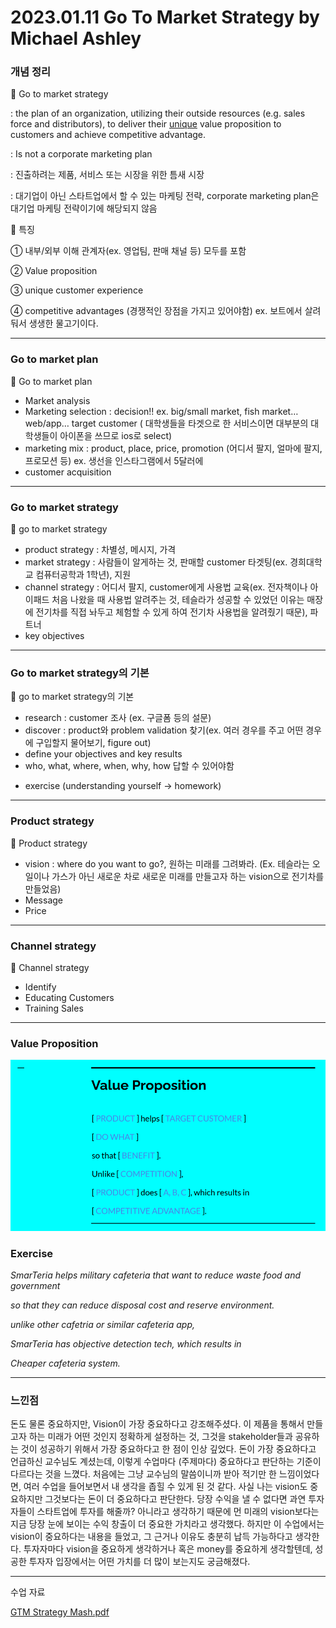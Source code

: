 # 2023.01.11 Go To Market Strategy by Michael Ashley

### 개념 정리

<aside>
📌 Go to market strategy

: the plan of an organization, utilizing their outside resources (e.g. sales force and distributors), to deliver their [unique](https://en.wikipedia.org/wiki/Uniqueness) value proposition to customers and achieve competitive advantage.

: Is not a corporate marketing plan

: 진출하려는 제품, 서비스 또는 시장을 위한 틈새 시장

: 대기업이 아닌 스타트업에서 할 수 있는 마케팅 전략, corporate marketing plan은 대기업 마케팅 전략이기에 해당되지 않음

</aside>

<aside>
📖 특징

① 내부/외부 이해 관계자(ex. 영업팀, 판매 채널 등) 모두를 포함

② Value proposition

③ unique customer experience

④ competitive advantages (경쟁적인 장점을 가지고 있어야함) ex. 보트에서 살려둬서 생생한 물고기이다.

</aside>

---

### Go to market plan

<aside>
📖 Go to market plan

- Market analysis
- Marketing selection : decision!! ex. big/small market, fish market… web/app… target customer ( 대학생들을 타겟으로 한 서비스이면 대부분의 대학생들이 아이폰을 쓰므로 ios로 select)
- marketing mix : product, place, price, promotion (어디서 팔지, 얼마에 팔지, 프로모션 등) ex. 생선을 인스타그램에서 5달러에
- customer acquisition
</aside>

---

### Go to market strategy

<aside>
📖 go to market strategy

- product strategy : 차별성, 메시지, 가격
- market strategy : 사람들이 알게하는 것, 판매할 customer 타겟팅(ex. 경희대학교 컴퓨터공학과 1학년), 지원
- channel strategy : 어디서 팔지, customer에게 사용법 교육(ex. 전자책이나 아이패드 처음 나왔을 때 사용법 알려주는 것, 테슬라가 성공할 수 있었던 이유는 매장에 전기차를 직접 놔두고 체험할 수 있게 하여 전기차 사용법을 알려줬기 때문), 파트너
- key objectives
</aside>

---

### Go to market strategy의 기본

<aside>
📖 go to market strategy의 기본

- research : customer 조사 (ex. 구글폼 등의 설문)
- discover : product와 problem validation 찾기(ex. 여러 경우를 주고 어떤 경우에 구입할지 물어보기, figure out)
- define your objectives and key results
- who, what, where, when, why, how 답할 수 있어야함
</aside>

+ exercise (understanding yourself -> homework)

---

### Product strategy

<aside>
📖 Product strategy

- vision : where do you want to go?, 원하는 미래를 그려봐라. (Ex. 테슬라는 오일이나 가스가 아닌 새로운 차로 새로운 미래를 만들고자 하는 vision으로 전기차를 만들었음)
- Message
- Price
</aside>

---

### Channel strategy

<aside>
📖 Channel strategy

- Identify
- Educating Customers
- Training Sales
</aside>

---

### Value Proposition

![Untitled](2023%2001%2011%20Go%20To%20Market%20Strategy%20by%20Michael%20Ashley%2077a9b32a46534002a9bcf6893016bf9d/Untitled.png)

### Exercise

*SmarTeria helps military cafeteria that want to reduce waste food and government*

*so that they can reduce disposal cost and reserve environment.*

*unlike other cafetria or similar cafeteria app,*

*SmarTeria has objective detection tech, which results in*

*Cheaper cafeteria system.*

---

### 느낀점

돈도 물론 중요하지만, Vision이 가장 중요하다고 강조해주셨다. 이 제품을 통해서 만들고자 하는 미래가 어떤 것인지 정확하게 설정하는 것, 그것을 stakeholder들과 공유하는 것이 성공하기 위해서 가장 중요하다고 한 점이 인상 깊었다. 돈이 가장 중요하다고 언급하신 교수님도 계셨는데, 이렇게 수업마다 (주제마다) 중요하다고 판단하는 기준이 다르다는 것을 느꼈다. 처음에는 그냥 교수님의 말씀이니까 받아 적기만 한 느낌이었다면, 여러 수업을 들어보면서 내 생각을 좁힐 수 있게 된 것 같다. 사실 나는 vision도 중요하지만 그것보다는 돈이 더 중요하다고 판단한다. 당장 수익을 낼 수 없다면 과연 투자자들이 스타트업에 투자를 해줄까? 아니라고 생각하기 때문에 먼 미래의 vision보다는 지금 당장 눈에 보이는 수익 창출이 더 중요한 가치라고 생각했다. 하지만 이 수업에서는 vision이 중요하다는 내용을 들었고, 그 근거나 이유도 충분히 납득 가능하다고 생각한다. 투자자마다 vision을 중요하게 생각하거나 혹은 money를 중요하게 생각할텐데, 성공한 투자자 입장에서는 어떤 가치를 더 많이 보는지도 궁금해졌다.

---

수업 자료

[GTM Strategy Mash.pdf](2023%2001%2011%20Go%20To%20Market%20Strategy%20by%20Michael%20Ashley%2077a9b32a46534002a9bcf6893016bf9d/GTM_Strategy_Mash.pdf)